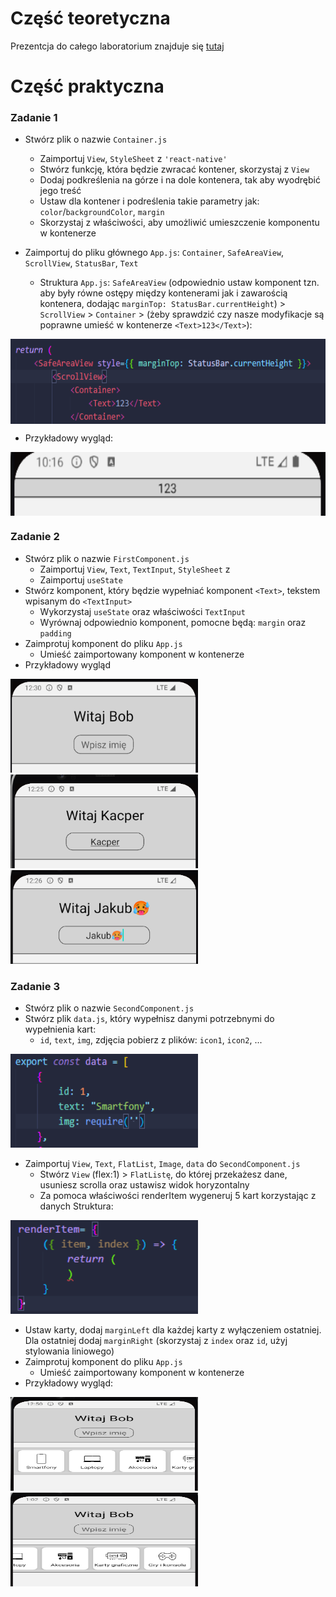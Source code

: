 # Część teoretyczna
  Prezentcja do całego laboratorium znajduje się [tutaj](https://github.com/sikorski1/High-level-Programming-Languages-Project/raw/main/React_Native_od_zera_JPWP.odp)

# Część praktyczna

### Zadanie 1

- Stwórz plik o nazwie `Container.js`
  - Zaimportuj `View`, `StyleSheet` z `'react-native'`
  - Stwórz funkcję, która będzie zwracać kontener, skorzystaj z `View`
  - Dodaj podkreślenia na górze i na dole kontenera, tak aby wyodrębić jego treść
  - Ustaw dla kontener i podreślenia takie parametry jak: `color`/`backgroundColor`, `margin`
  - Skorzystaj z właściwości, aby umożliwić umieszczenie komponentu w kontenerze

- Zaimportuj do pliku głównego `App.js`: `Container`, `SafeAreaView`, `ScrollView`, `StatusBar`, `Text`
  - Struktura  `App.js`: `SafeAreaView` (odpowiednio ustaw komponent tzn. aby były równe ostępy między kontenerami jak i zawarością kontenera, dodając `marginTop: StatusBar.currentHeight`) > `ScrollView` > `Container` > (żeby sprawdzić czy nasze modyfikacje są poprawne umieść w kontenerze `<Text>123</Text>`):

<img align="center" width="600" height="136" src="img/img1.png">

-  Przykładowy wygląd:

<img align="center" width="600" height="102" src="img/container.png">


### Zadanie 2

- Stwórz plik o nazwie `FirstComponent.js`
  - Zaimportuj `View`, `Text`, `TextInput`, `StyleSheet` z 
  - Zaimportuj `useState`
- Stwórz komponent, który będzie wypełniać komponent `<Text>`, tekstem wpisanym do `<TextInput>`
  - Wykorzystaj `useState` oraz właściwości `TextInput`
  - Wyrównaj odpowiednio komponent, pomocne będą: `margin` oraz `padding`
- Zaimprotuj komponent do pliku `App.js` 
  - Umieść zaimportowany komponent w kontenerze 
- Przykładowy wygląd

<img src="img/img4.png" width="300" height="150"> <img src="img/img2.png" width="300" height="150"> <img src="img/img3.png" width="300" height="150">


### Zadanie 3

- Stwórz plik o nazwie `SecondComponent.js `
- Stwórz plik `data.js`, który wypełnisz danymi potrzebnymi do wypełnienia kart:
  - `id`, `text`, `img`, zdjęcia pobierz z plików: `icon1`, `icon2`, ...

<img src="img/img6.png" width="300" height="150">

- Zaimportuj `View`, `Text`, `FlatList`, `Image`, `data` do `SecondComponent.js`
  - Stwórz `View` (flex:1) > `FlatListę`, do której przekażesz dane, usuniesz scrolla oraz ustawisz widok horyzontalny 
  - Za pomoca właściwości renderItem wygeneruj 5 kart korzystając z danych 
Struktura:

<img src="img/img5.png" width="300" height="150">

  - Ustaw karty, dodaj `marginLeft` dla każdej karty z wyłączeniem ostatniej. Dla ostatniej dodaj `marginRight` (skorzystaj z `index` oraz `id`, użyj stylowania liniowego) 
- Zaimprotuj komponent do pliku `App.js `
  - Umieść zaimportowany komponent w kontenerze 
- Przykładowy wygląd:

<img src="img/img7.png" width="300" height="150">
<img src="img/img8.png" width="300" height="150">




